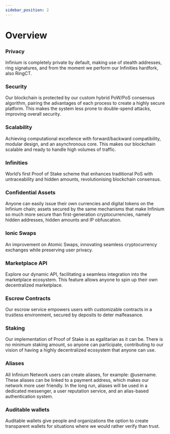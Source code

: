 ```yaml
---
sidebar_position: 2
---
```


# Overview

### Privacy

Infinium is completely private by default, making use of stealth
addresses, ring signatures, and from the moment we perform our Infinities
hardfork, also RingCT.

### Security

Our blockchain is protected by our custom hybrid PoW/PoS
consensus algorithm, pairing the advantages of each process to create a
highly secure platform. This makes the system less prone to double-spend
attacks, improving overall security.

### Scalability

Achieving computational excellence with forward/backward
compatibility, modular design, and an asynchronous core. This makes our
blockchain scalable and ready to handle high volumes of traffic.

### Infinities

World’s first Proof of Stake scheme that enhances traditional PoS with untraceability and hidden amounts, revolutionising blockchain consensus.

### Confidential Assets

Anyone can easily issue their own currencies and digital tokens on the Infinium chain; assets secured by the same mechanisms
that make Infinium so much more secure than first-generation cryptocurrencies,
namely hidden addresses, hidden amounts and IP obfuscation.

### Ionic Swaps

An improvement on Atomic Swaps, innovating seamless cryptocurrency exchanges while preserving user privacy.

### Marketplace API

Explore our dynamic API, facilitating a seamless integration into the marketplace ecosystem. This feature allows anyone to spin up their own decentralized marketplace.

### Escrow Contracts

Our escrow service empowers users with customizable contracts in a trustless environment, secured by deposits to deter
malfeasance.

### Staking

Our implementation of Proof of Stake is as egalitarian as it can be. There is no minimum staking amount, so anyone can participate, contributing
to our vision of having a highly decentralized ecosystem that anyone can use.

### Aliases

All Infinium Network users can create aliases, for example: @username. These aliases can be linked to a payment address, which makes
our network more user friendly. In the long run, aliases will be used in a
dedicated messenger, a user reputation service, and an alias-based
authentication system.

### Auditable wallets

Auditable wallets give people and organizations the option to create transparent wallets for situations where we would rather verify than
trust.